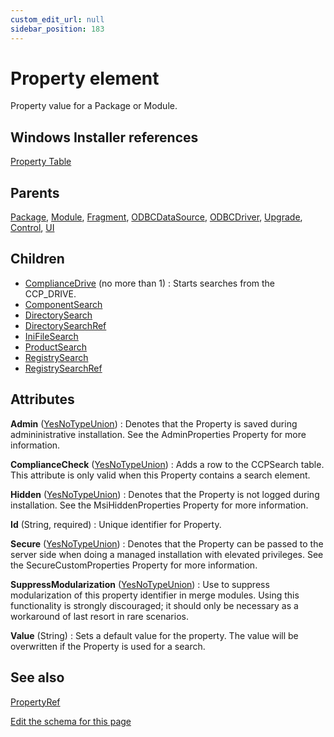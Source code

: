 ```yaml
---
custom_edit_url: null
sidebar_position: 183
---
```

# Property element
Property value for a Package or Module.

## Windows Installer references
[Property Table](https://docs.microsoft.com/en-us/windows/win32/msi/property-table)

## Parents
[Package](package.md), [Module](module.md), [Fragment](fragment.md), [ODBCDataSource](odbcdatasource.md), [ODBCDriver](odbcdriver.md), [Upgrade](upgrade.md), [Control](control.md), [UI](ui.md)

## Children
* [ComplianceDrive](compliancedrive.md) (no more than 1) : Starts searches from the CCP_DRIVE.
* [ComponentSearch](componentsearch.md) 
* [DirectorySearch](directorysearch.md) 
* [DirectorySearchRef](directorysearchref.md) 
* [IniFileSearch](inifilesearch.md) 
* [ProductSearch](productsearch.md) 
* [RegistrySearch](registrysearch.md) 
* [RegistrySearchRef](registrysearchref.md) 

## Attributes
**Admin** ([YesNoTypeUnion](yesnotype.md 'Values of this type will either be "yes"/"true" or "no"/"false".'))
  : Denotes that the Property is saved during admininistrative installation. See the AdminProperties Property for more information.

**ComplianceCheck** ([YesNoTypeUnion](yesnotype.md 'Values of this type will either be "yes"/"true" or "no"/"false".'))
  : Adds a row to the CCPSearch table. This attribute is only valid when this Property contains a search element.

**Hidden** ([YesNoTypeUnion](yesnotype.md 'Values of this type will either be "yes"/"true" or "no"/"false".'))
  : Denotes that the Property is not logged during installation. See the MsiHiddenProperties Property for more information.

**Id** (String, required)
  : Unique identifier for Property.

**Secure** ([YesNoTypeUnion](yesnotype.md 'Values of this type will either be "yes"/"true" or "no"/"false".'))
  : Denotes that the Property can be passed to the server side when doing a managed installation with elevated privileges. See the SecureCustomProperties Property for more information.

**SuppressModularization** ([YesNoTypeUnion](yesnotype.md 'Values of this type will either be "yes"/"true" or "no"/"false".'))
  : Use to suppress modularization of this property identifier in merge modules. Using this functionality is strongly discouraged; it should only be necessary as a workaround of last resort in rare scenarios.

**Value** (String)
  : Sets a default value for the property. The value will be overwritten if the Property is used for a search.


## See also
[PropertyRef](propertyref.md)

[Edit the schema for this page](https://github.com/wixtoolset/web/blob/master/src/xsd4/wix.xsd)